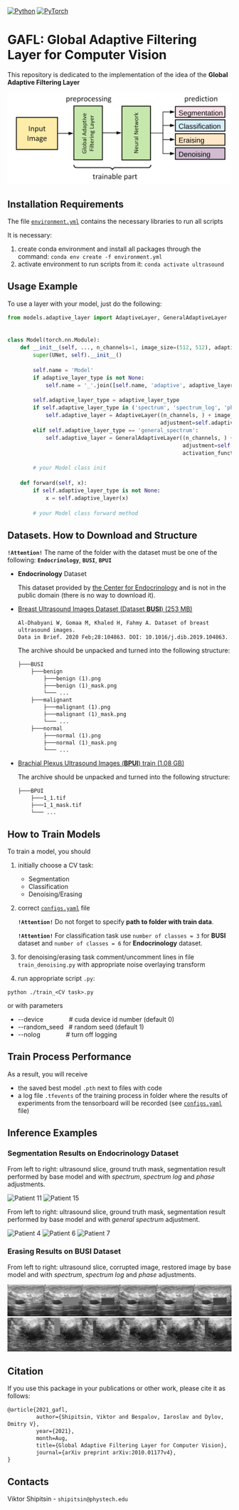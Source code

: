 [![Python](https://img.shields.io/badge/python-3.8.3-blue.svg)](https://python.org)
[![PyTorch](https://img.shields.io/badge/pytorch-1.8.1-red.svg)](https://pytorch.org/)

# GAFL: Global Adaptive Filtering Layer for Computer Vision

This repository is dedicated to the implementation of the idea of the **Global Adaptive Filtering Layer**

![block diagram](inference/flowchart.png)

## Installation Requirements

The file [`environment.yml`](environment.yml) contains the necessary libraries to run all scripts

It is necessary:

1. create conda environment and install all packages through the command: `conda env create -f environment.yml`
2. activate environment to run scripts from it: `conda activate ultrasound`

## Usage Example

To use a layer with your model, just do the following:

```python
from models.adaptive_layer import AdaptiveLayer, GeneralAdaptiveLayer


class Model(torch.nn.Module):
    def __init__(self, ..., n_channels=1, image_size=(512, 512), adaptive_layer_type=None):
        super(UNet, self).__init__()

        self.name = 'Model'
        if adaptive_layer_type is not None:
            self.name = '_'.join([self.name, 'adaptive', adaptive_layer_type])

        self.adaptive_layer_type = adaptive_layer_type
        if self.adaptive_layer_type in ('spectrum', 'spectrum_log', 'phase'):
            self.adaptive_layer = AdaptiveLayer((n_channels, ) + image_size,
                                                adjustment=self.adaptive_layer_type)
        elif self.adaptive_layer_type == 'general_spectrum':
            self.adaptive_layer = GeneralAdaptiveLayer((n_channels, ) + image_size,
                                                       adjustment=self.adaptive_layer_type,
                                                       activation_function_name='relu')
        
        # your Model class init

    def forward(self, x):
        if self.adaptive_layer_type is not None:
            x = self.adaptive_layer(x)

        # your Model class forward method
```

## Datasets. How to Download and Structure

**`!Attention!`** The name of the folder with the dataset must be one of the following: **`Endocrinology`**, **`BUSI`**, **`BPUI`**

* **Endocrinology** Dataset
  
  This dataset provided by [the Center for Endocrinology](https://www.endocrincentr.ru/) and is not in the public domain (there is no way to download it).

* [Breast Ultrasound Images Dataset (Dataset **BUSI**) (253 MB)](https://scholar.cu.edu.eg/?q=afahmy/pages/dataset)

  ```
  Al-Dhabyani W, Gomaa M, Khaled H, Fahmy A. Dataset of breast ultrasound images.
  Data in Brief. 2020 Feb;28:104863. DOI: 10.1016/j.dib.2019.104863.
  ```
  
  The archive should be unpacked and turned into the following structure:

  ```
  ├───BUSI
      ├───benign
          ├───benign (1).png
          ├───benign (1)_mask.png
          └─── ...
      ├───malignant
          ├───malignant (1).png
          ├───malignant (1)_mask.png
          └─── ...
      ├───normal
          ├───normal (1).png
          ├───normal (1)_mask.png
          └─── ...
  ```

* [Brachial Plexus Ultrasound Images (**BPUI**) train (1.08 GB)](https://www.kaggle.com/c/ultrasound-nerve-segmentation/data)

  The archive should be unpacked and turned into the following structure:

    ```
    ├───BPUI
        ├───1_1.tif
        ├───1_1_mask.tif
        └─── ...
    ```

## How to Train Models

To train a model, you should 

1. initially choose a CV task:
    * Segmentation
    * Classification
    * Denoising/Erasing

2. correct [`configs.yaml`](configs.yaml) file

   **`!Attention!`** Do not forget to specify **path to folder with train data**.
   
   **`!Attention!`** For classification task use `number of classes = 3` for **BUSI** dataset and `number of classes = 6` for **Endocrinology** dataset.

3. for denoising/erasing task comment/uncomment lines in file `train_denoising.py` with appropriate noise overlaying transform

4. run appropriate script `.py`:

```
python ./train_<CV task>.py
```

or with parameters
  * --device &emsp; &emsp; &emsp; # cuda device id number (default 0)
  * --random_seed &nbsp; # random seed (default 1)
  * --nolog &emsp; &emsp; &emsp; # turn off logging

## Train Process Performance

As a result, you will receive 

* the saved best model `.pth` next to files with code
* a log file `.tfevents` of the training process in folder where the results of experiments from the tensorboard will be recorded (see [`configs.yaml`](configs.yaml) file)

## Inference Examples

### Segmentation Results on **Endocrinology** Dataset

From left to right: ultrasound slice, ground truth mask, segmentation result performed by base model and with _spectrum_, _spectrum log_ and _phase_ adjustments.

![Patient 11](inference/segmentation_endocrinology_11.gif)
![Patient 15](inference/segmentation_endocrinology_15.gif)

From left to right: ultrasound slice, ground truth mask, segmentation result performed by base model and with _general spectrum_ adjustment.

![Patient 4](inference/segmentation_general_endocrinology_4.gif)
![Patient 6](inference/segmentation_general_endocrinology_6.gif)
![Patient 7](inference/segmentation_general_endocrinology_7.gif)

### Erasing Results on **BUSI** Dataset

From left to right: ultrasound slice, corrupted image, restored image by base model and with _spectrum_, _spectrum log_ and _phase_ adjustments.

![erasing BUSI benign 2](inference/erasing_BUSI_benign_2.png)
![erasing BUSI malignant 2](inference/erasing_BUSI_malignant_2.png)

## Citation

If you use this package in your publications or other work, please cite it as follows:

```
@article{2021_gafl,
         author={Shipitsin, Viktor and Bespalov, Iaroslav and Dylov, Dmitry V},
         year={2021},
         month=Aug,
         title={Global Adaptive Filtering Layer for Computer Vision},
         journal={arXiv preprint arXiv:2010.01177v4},
}
```

## Contacts

Viktor Shipitsin - `shipitsin@phystech.edu`

